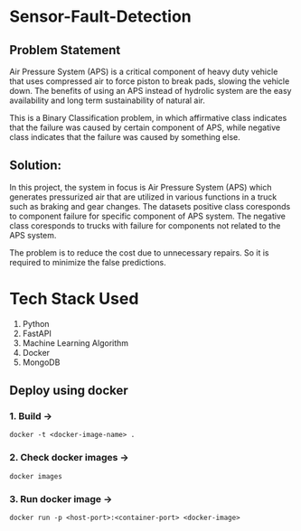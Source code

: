 # Sensor-Fault-Detection

## Problem Statement

Air Pressure System (APS) is a critical component of heavy duty vehicle that uses compressed air to force piston to break pads, slowing the vehicle down. The benefits of using an APS instead of hydrolic system are the easy availability and long term sustainability of natural air.

This is a Binary Classification problem, in which affirmative class indicates that the failure was caused by certain component of APS, while negative class indicates that the failure was caused by something else.

## Solution: 

In this project, the system in focus is Air Pressure System (APS) which generates pressurized air that are utilized in various functions in a truck such as braking and gear changes. The datasets positive class coresponds to component failure for specific component of APS system. The negative class coresponds to trucks with failure for components not related to the APS system.

The problem is to reduce the cost due to unnecessary repairs. So it is required to minimize the false predictions.

# Tech Stack Used

1. Python
2. FastAPI
3. Machine Learning Algorithm
4. Docker
5. MongoDB

## Deploy using docker

### 1. Build ->
`
docker -t <docker-image-name> . 
`
### 2. Check docker images ->
`
docker images
`
### 3. Run docker image ->
`
docker run -p <host-port>:<container-port> <docker-image>
`

